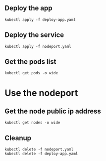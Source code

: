 ## Deploy the app
    kubectl apply -f deploy-app.yaml

## Deploy the service
    kubectl apply -f nodeport.yaml

## Get the pods list
    kubectl get pods -o wide

# Use the nodeport

## Get the node public ip address
    kubectl get nodes -o wide

## Cleanup
    kubectl delete -f nodeport.yaml
    kubectl delete -f deploy-app.yaml